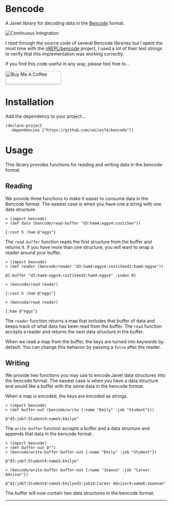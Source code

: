 # Bencode

A Janet library for decoding data in the [Bencode][0] format.

![Continuous Integration](https://github.com/cmiles74/bencode/workflows/Continuous%20Integration/badge.svg)

I read through the source code of several Bencode libraries but I spent the most
time with the [nREPL/bencode][1] project, I used a lot of their test strings to
verify that this implementation was working correctly.

If you find this code useful in any way, please feel free to...

<a href="https://www.buymeacoffee.com/cmiles74" target="_blank"><img src="https://www.buymeacoffee.com/assets/img/custom_images/orange_img.png" alt="Buy Me A Coffee" style="height: 41px !important;width: 174px !important;box-shadow: 0px 3px 2px 0px rgba(190, 190, 190, 0.5) !important;-webkit-box-shadow: 0px 3px 2px 0px rgba(190, 190, 190, 0.5) !important;" ></a>

# Installation

Add the dependency to your project...

```janet
(declare-project
  :dependencies ["https://github.com/cmiles74/bencode"])
```

# Usage

This library provides functions for reading and writing data in the bencode 
format.

## Reading

We provide three functions to make it easier to consume data in the Bencode 
format. The easiest case is when you have one a string with one data structure.

```janet
> (import bencode)
> (def data (bencode/read-buffer "d3:ham4:eggs4:costi5ee"))
  
{:cost 5 :ham @"eggs"}
```

The `read-buffer` function reads the first structure from the buffer and returns
it. If you have more than one structure, you will want to wrap a reader around
your buffer.

```janet
> (import bencode)
> (def reader (bencode/reader "d3:ham4:eggs4:costi5eed3:ham4:eggse"))

@{:buffer "d3:ham4:eggs4:costi5eed3:ham4:eggse" :index 0}

> (bencode/read reader)

{:cost 5 :ham @"eggs"}

> (bencode/read reader)

{:ham @"eggs"}
```

The `reader` function returns a map that includes that buffer of data and keeps
track of what data has been read from the buffer. The `read` function accepts a
reader and returns the next data structure in the buffer.

When we read a map from the buffer, the keys are turned into keywords by 
default. You can change this behavior by passing a `false` after the reader.

## Writing

We provide two functions you may use to encode Janet data structures into the
bencode format. The easiest case is when you have a data structure and would
like a buffer with the same data in the bencode format.

When a map is encoded, the keys are encoded as strings.

```janet
> (import bencode)
> (def buffer-out (bencode/write {:name "Emily" :job "Student"}))

@"d3:job7:Student4:name5:Emilye"
```

The `write-buffer` function accepts a buffer and a data structure and appends
that data in the bencode format.

```janet
> (import bencode)
> (def buffer-out @"")
> (bencode/write-buffer buffer-out {:name "Emily" :job "Student"})

@"d3:job7:Student4:name5:Emilye"

> (bencode/write-buffer buffer-out {:name "Joanna" :job "Career Advisor"})

@"d3:job7:Student4:name5:Emilyed3:job14:Career Advisor4:name6:Joannae"
```

The buffer will now contain two data structures in the bencode format.

----

[0]: https://en.wikipedia.org/wiki/Bencode
[1]: https://github.com/nrepl/bencode
